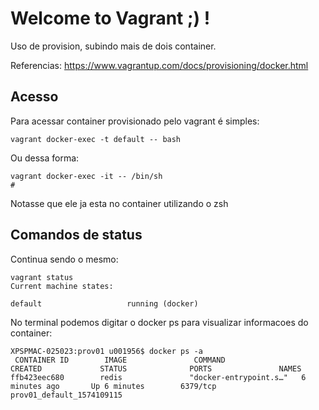 # Welcome to Vagrant ;) !

Uso de provision, subindo mais de dois container.

Referencias:
https://www.vagrantup.com/docs/provisioning/docker.html

## Acesso

Para acessar container provisionado pelo vagrant é simples:
````
vagrant docker-exec -t default -- bash
````

Ou dessa forma:
````
vagrant docker-exec -it -- /bin/sh
#
````

Notasse que ele ja esta no container utilizando o zsh

## Comandos de status

Continua sendo o mesmo:

````
vagrant status
Current machine states:

default                   running (docker)
````

No terminal podemos digitar o docker ps para visualizar informacoes do container:
````
XPSPMAC-025023:prov01 u001956$ docker ps -a
 CONTAINER ID        IMAGE               COMMAND                  CREATED             STATUS              PORTS               NAMES
ffb423eec680        redis               "docker-entrypoint.s…"   6 minutes ago       Up 6 minutes        6379/tcp            prov01_default_1574109115
````


